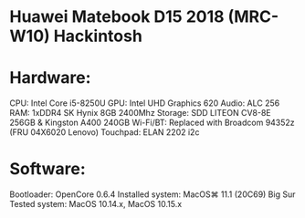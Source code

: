 # Huawei Matebook D15 2018 (MRC-W10) Hackintosh
# Hardware:
CPU: Intel Core i5-8250U
GPU: Intel UHD Graphics 620
Audio: ALC 256
RAM: 1xDDR4 SK Hynix 8GB 2400Mhz
Storage: SDD LITEON CV8-8E 256GB & Kingston A400 240GB
Wi-Fi/BT: Replaced with Broadcom 94352z (FRU 04X6020 Lenovo)
Touchpad: ELAN 2202 i2c

# Software:
Bootloader: OpenCore 0.6.4
Installed system: MacOS⌘ 11.1 (20C69) Big Sur
Tested system: MacOS 10.14.x, MacOS 10.15.x

